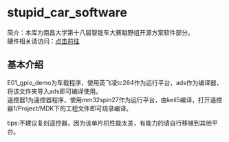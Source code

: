 # stupid_car_software
简介：本库为南昌大学第十八届智能车大赛越野组开源方案软件部分。  
硬件相关请访问：[点击前往](https://oshwhub.com/computer4068/na-chang-da-xue-shi-ba-jie-zhi-n)
## 基本介绍
E01_gpio_demo为车载程序，使用英飞凌tc264作为运行平台，ads作为编译器，将该文件夹导入ads即可编译使用。  
遥控器1为遥控器程序，使用mm32spin27作为运行平台，由keil5编译，打开遥控器1/Project/MDK下的工程文件即可烧录编译。  
  
tips:不建议复刻遥控器，因为该单片机性能太差，有能力的请自行移植到其他平台。  

